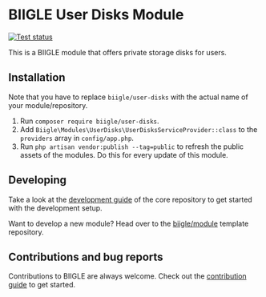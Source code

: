 # BIIGLE User Disks Module

[![Test status](https://github.com/biigle/user-disks/workflows/Tests/badge.svg)](https://github.com/biigle/user-disks/actions?query=workflow%3ATests)

This is a BIIGLE module that offers private storage disks for users.

## Installation

Note that you have to replace `biigle/user-disks` with the actual name of your module/repository.

1. Run `composer require biigle/user-disks`.
2. Add `Biigle\Modules\UserDisks\UserDisksServiceProvider::class` to the `providers` array in `config/app.php`.
3. Run `php artisan vendor:publish --tag=public` to refresh the public assets of the modules. Do this for every update of this module.

## Developing

Take a look at the [development guide](https://github.com/biigle/core/blob/master/DEVELOPING.md) of the core repository to get started with the development setup.

Want to develop a new module? Head over to the [biigle/module](https://github.com/biigle/module) template repository.

## Contributions and bug reports

Contributions to BIIGLE are always welcome. Check out the [contribution guide](https://github.com/biigle/core/blob/master/CONTRIBUTING.md) to get started.
